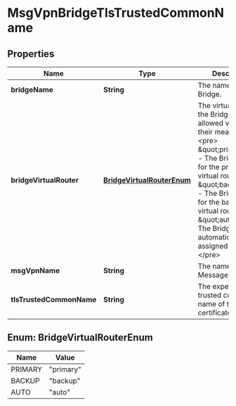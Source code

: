 
# MsgVpnBridgeTlsTrustedCommonName

## Properties
Name | Type | Description | Notes
------------ | ------------- | ------------- | -------------
**bridgeName** | **String** | The name of the Bridge. |  [optional]
**bridgeVirtualRouter** | [**BridgeVirtualRouterEnum**](#BridgeVirtualRouterEnum) | The virtual router of the Bridge. The allowed values and their meaning are:  &lt;pre&gt; \&quot;primary\&quot; - The Bridge is used for the primary virtual router. \&quot;backup\&quot; - The Bridge is used for the backup virtual router. \&quot;auto\&quot; - The Bridge is automatically assigned a router. &lt;/pre&gt;  |  [optional]
**msgVpnName** | **String** | The name of the Message VPN. |  [optional]
**tlsTrustedCommonName** | **String** | The expected trusted common name of the remote certificate. |  [optional]


<a name="BridgeVirtualRouterEnum"></a>
## Enum: BridgeVirtualRouterEnum
Name | Value
---- | -----
PRIMARY | &quot;primary&quot;
BACKUP | &quot;backup&quot;
AUTO | &quot;auto&quot;



